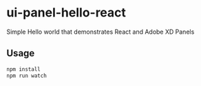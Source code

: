 # ui-panel-hello-react

Simple Hello world that demonstrates React and Adobe XD Panels

## Usage

```bash
npm install
npm run watch
```